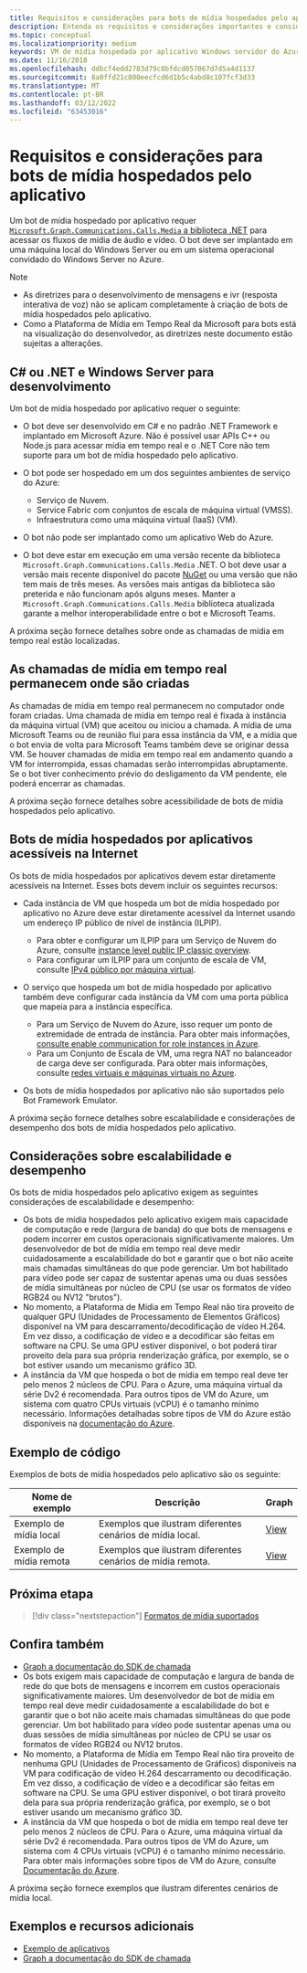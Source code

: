 ```yaml
---
title: Requisitos e considerações para bots de mídia hospedados pelo aplicativo
description: Entenda os requisitos e considerações importantes e considerações de escalabilidade e desempenho relacionadas à criação de bots de mídia hospedados pelo aplicativo para Microsoft Teams usando exemplos e exemplos de código.
ms.topic: conceptual
ms.localizationpriority: medium
keywords: VM de mídia hospedada por aplicativo Windows servidor do Azure
ms.date: 11/16/2018
ms.openlocfilehash: ddbcf4edd2783d79c8bfdcd057067d7d5a4d1137
ms.sourcegitcommit: 8a0ffd21c800eecfcd6d1b5c4abd8c107fcf3d33
ms.translationtype: MT
ms.contentlocale: pt-BR
ms.lasthandoff: 03/12/2022
ms.locfileid: "63453016"
---
```

# <a name="requirements-and-considerations-for-application-hosted-media-bots"></a>Requisitos e considerações para bots de mídia hospedados pelo aplicativo

Um bot de mídia hospedado por aplicativo requer [`Microsoft.Graph.Communications.Calls.Media` a biblioteca .NET](https://www.nuget.org/packages/Microsoft.Graph.Communications.Calls.Media/) para acessar os fluxos de mídia de áudio e vídeo. O bot deve ser implantado em uma máquina local do Windows Server ou em um sistema operacional convidado do Windows Server no Azure.

> [!NOTE]
>
> * As diretrizes para o desenvolvimento de mensagens e ivr (resposta interativa de voz) não se aplicam completamente à criação de bots de mídia hospedados pelo aplicativo.
> * Como a Plataforma de Mídia em Tempo Real da Microsoft para bots está na visualização do desenvolvedor, as diretrizes neste documento estão sujeitas a alterações.

## <a name="c-or-net-and-windows-server-for-development"></a>C# ou .NET e Windows Server para desenvolvimento

Um bot de mídia hospedado por aplicativo requer o seguinte:

* O bot deve ser desenvolvido em C# e no padrão .NET Framework e implantado em Microsoft Azure. Não é possível usar APIs C++ ou Node.js para acessar mídia em tempo real e o .NET Core não tem suporte para um bot de mídia hospedado pelo aplicativo.

* O bot pode ser hospedado em um dos seguintes ambientes de serviço do Azure:
  * Serviço de Nuvem.
  * Service Fabric com conjuntos de escala de máquina virtual (VMSS).
  * Infraestrutura como uma máquina virtual (IaaS) (VM).  
  
* O bot não pode ser implantado como um aplicativo Web do Azure.

* O bot deve estar em execução em uma versão recente da biblioteca `Microsoft.Graph.Communications.Calls.Media` .NET. O bot deve usar a versão mais recente disponível do pacote [NuGet](https://www.nuget.org/packages/Microsoft.Graph.Communications.Calls.Media/) ou uma versão que não tem mais de três meses. As versões mais antigas da biblioteca são preterida e não funcionam após alguns meses. Manter a `Microsoft.Graph.Communications.Calls.Media` biblioteca atualizada garante a melhor interoperabilidade entre o bot e Microsoft Teams.

A próxima seção fornece detalhes sobre onde as chamadas de mídia em tempo real estão localizadas.

## <a name="real-time-media-calls-stay-where-they-are-created"></a>As chamadas de mídia em tempo real permanecem onde são criadas

As chamadas de mídia em tempo real permanecem no computador onde foram criadas. Uma chamada de mídia em tempo real é fixada à instância da máquina virtual (VM) que aceitou ou iniciou a chamada. A mídia de uma Microsoft Teams ou de reunião flui para essa instância da VM, e a mídia que o bot envia de volta para Microsoft Teams também deve se originar dessa VM. Se houver chamadas de mídia em tempo real em andamento quando a VM for interrompida, essas chamadas serão interrompidas abruptamente. Se o bot tiver conhecimento prévio do desligamento da VM pendente, ele poderá encerrar as chamadas.

A próxima seção fornece detalhes sobre acessibilidade de bots de mídia hospedados pelo aplicativo.

## <a name="application-hosted-media-bots-accessible-on-the-internet"></a>Bots de mídia hospedados por aplicativos acessíveis na Internet

Os bots de mídia hospedados por aplicativos devem estar diretamente acessíveis na Internet. Esses bots devem incluir os seguintes recursos:

* Cada instância de VM que hospeda um bot de mídia hospedado por aplicativo no Azure deve estar diretamente acessível da Internet usando um endereço IP público de nível de instância (ILPIP).
  * Para obter e configurar um ILPIP para um Serviço de Nuvem do Azure, consulte [instance level public IP classic overview](/azure/virtual-network/virtual-networks-instance-level-public-ip).
  * Para configurar um ILPIP para um conjunto de escala de VM, consulte [IPv4 público por máquina virtual](/azure/virtual-machine-scale-sets/virtual-machine-scale-sets-networking#public-ipv4-per-virtual-machine).
* O serviço que hospeda um bot de mídia hospedado por aplicativo também deve configurar cada instância da VM com uma porta pública que mapeia para a instância específica.
  * Para um Serviço de Nuvem do Azure, isso requer um ponto de extremidade de entrada de instância. Para obter mais informações, [consulte enable communication for role instances in Azure](/azure/cloud-services/cloud-services-enable-communication-role-instances).
  * Para um Conjunto de Escala de VM, uma regra NAT no balanceador de carga deve ser configurada. Para obter mais informações, consulte [redes virtuais e máquinas virtuais no Azure](/azure/virtual-machines/windows/network-overview).

* Os bots de mídia hospedados por aplicativo não são suportados pelo Bot Framework Emulator.

A próxima seção fornece detalhes sobre escalabilidade e considerações de desempenho dos bots de mídia hospedados pelo aplicativo.

## <a name="scalability-and-performance-considerations"></a>Considerações sobre escalabilidade e desempenho

Os bots de mídia hospedados pelo aplicativo exigem as seguintes considerações de escalabilidade e desempenho:

* Os bots de mídia hospedados pelo aplicativo exigem mais capacidade de computação e rede (largura de banda) do que bots de mensagens e podem incorrer em custos operacionais significativamente maiores. Um desenvolvedor de bot de mídia em tempo real deve medir cuidadosamente a escalabilidade do bot e garantir que o bot não aceite mais chamadas simultâneas do que pode gerenciar. Um bot habilitado para vídeo pode ser capaz de sustentar apenas uma ou duas sessões de mídia simultâneas por núcleo de CPU (se usar os formatos de vídeo RGB24 ou NV12 "brutos").
* No momento, a Plataforma de Mídia em Tempo Real não tira proveito de qualquer GPU (Unidades de Processamento de Elementos Gráficos) disponível na VM para descarramento/decodificação de vídeo H.264. Em vez disso, a codificação de vídeo e a decodificar são feitas em software na CPU. Se uma GPU estiver disponível, o bot poderá tirar proveito dela para sua própria renderização gráfica, por exemplo, se o bot estiver usando um mecanismo gráfico 3D.
* A instância da VM que hospeda o bot de mídia em tempo real deve ter pelo menos 2 núcleos de CPU. Para o Azure, uma máquina virtual da série Dv2 é recomendada. Para outros tipos de VM do Azure, um sistema com quatro CPUs virtuais (vCPU) é o tamanho mínimo necessário. Informações detalhadas sobre tipos de VM do Azure estão disponíveis na [documentação do Azure](/azure/virtual-machines/windows/sizes-general).

## <a name="code-sample"></a>Exemplo de código

Exemplos de bots de mídia hospedados pelo aplicativo são os seguinte:

| **Nome de exemplo** | **Descrição** | **Graph** |
|------------|-------------|-----------|
| Exemplo de mídia local | Exemplos que ilustram diferentes cenários de mídia local. | [View](https://github.com/microsoftgraph/microsoft-graph-comms-samples/tree/master/Samples/V1.0Samples/LocalMediaSamples) |
| Exemplo de mídia remota | Exemplos que ilustram diferentes cenários de mídia remota. | [View](https://github.com/microsoftgraph/microsoft-graph-comms-samples/tree/master/Samples/V1.0Samples/RemoteMediaSamples) |

## <a name="next-step"></a>Próxima etapa

> [!div class="nextstepaction"]
> [Formatos de mídia suportados](~/resources/media-formats.md)

## <a name="see-also"></a>Confira também

* [Graph a documentação do SDK de chamada](https://microsoftgraph.github.io/microsoft-graph-comms-samples/docs/)
* Os bots exigem mais capacidade de computação e largura de banda de rede do que bots de mensagens e incorrem em custos operacionais significativamente maiores. Um desenvolvedor de bot de mídia em tempo real deve medir cuidadosamente a escalabilidade do bot e garantir que o bot não aceite mais chamadas simultâneas do que pode gerenciar. Um bot habilitado para vídeo pode sustentar apenas uma ou duas sessões de mídia simultâneas por núcleo de CPU se usar os formatos de vídeo RGB24 ou NV12 brutos.
* No momento, a Plataforma de Mídia em Tempo Real não tira proveito de nenhuma GPU (Unidades de Processamento de Gráficos) disponíveis na VM para codificação de vídeo H.264 descarramento ou decodificação. Em vez disso, a codificação de vídeo e a decodificar são feitas em software na CPU. Se uma GPU estiver disponível, o bot tirará proveito dela para sua própria renderização gráfica, por exemplo, se o bot estiver usando um mecanismo gráfico 3D.
* A instância da VM que hospeda o bot de mídia em tempo real deve ter pelo menos 2 núcleos de CPU. Para o Azure, uma máquina virtual da série Dv2 é recomendada. Para outros tipos de VM do Azure, um sistema com 4 CPUs virtuais (vCPU) é o tamanho mínimo necessário. Para obter mais informações sobre tipos de VM do Azure, consulte [Documentação do Azure](/azure/virtual-machines/windows/sizes-general).

A próxima seção fornece exemplos que ilustram diferentes cenários de mídia local.

## <a name="samples-and-additional-resources"></a>Exemplos e recursos adicionais

* [Exemplo de aplicativos](https://github.com/microsoftgraph/microsoft-graph-comms-samples/tree/master/Samples/V1.0Samples/LocalMediaSamples)
* [Graph a documentação do SDK de chamada](https://microsoftgraph.github.io/microsoft-graph-comms-samples/docs/)
